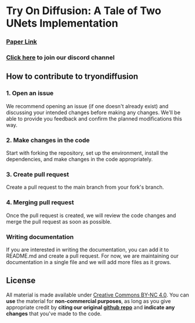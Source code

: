 # Try On Diffusion: A Tale of Two UNets Implementation
### [Paper Link](https://arxiv.org/abs/2306.08276)

### [Click here](https://discord.gg/T5mPpZHxkY) to join our discord channel

## How to contribute to tryondiffusion

### 1. Open an issue
We recommend opening an issue (if one doesn't already exist) and discussing your intended changes before making any changes. 
We'll be able to provide you feedback and confirm the planned modifications this way.

### 2. Make changes in the code
Start with forking the repository, set up the environment, install the dependencies, and make changes in the code appropriately. 

### 3. Create pull request
Create a pull request to the main branch from your fork's branch.

### 4. Merging pull request
Once the pull request is created, we will review the code changes and merge the pull request as soon as possible.  


### Writing documentation

If you are interested in writing the documentation, you can add it to README.md and create a pull request. 
For now, we are maintaining our documentation in a single file and we will add more files as it grows.


## License

All material is made available under [Creative Commons BY-NC 4.0](https://creativecommons.org/licenses/by-nc/4.0/). You can **use** the material for **non-commercial purposes**, as long as you give appropriate credit by **citing our original [github repo](https://github.com/kailashahirwar/tryondiffusion)** and **indicate any changes** that you've made to the code.